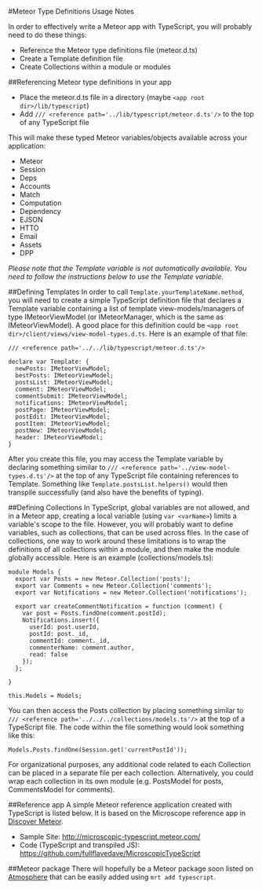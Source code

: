 #Meteor Type Definitions Usage Notes

In order to effectively write a Meteor app with TypeScript, you will probably need to do these things:

- Reference the Meteor type definitions file (meteor.d.ts)
- Create a Template definition file
- Create Collections within a module or modules


##Referencing Meteor type definitions in your app
- Place the meteor.d.ts file in a directory (maybe `<app root dir>/lib/typescript`)
- Add `/// <reference path='../lib/typescript/meteor.d.ts'/>` to the top of any TypeScript file

This will make these typed Meteor variables/objects available across your application:

- Meteor
- Session
- Deps
- Accounts
- Match
- Computation
- Dependency
- EJSON
- HTTO
- Email
- Assets
- DPP

*Please note that the Template variable is not automatically available.  You need to follow the instructions below to use the Template variable.*


##Defining Templates
In order to call `Template.yourTemplateName.method`, you will need to create a simple TypeScript definition file that declares a Template variable containing a list of template view-models/managers of type IMeteorViewModel (or IMeteorManager, which is the same as IMeteorViewModel).  A good place for this definition could be `<app root dir>/client/views/view-model-types.d.ts`.  Here is an example of that file:

	/// <reference path='../../lib/typescript/meteor.d.ts'/>

	declare var Template: {
	  newPosts: IMeteorViewModel;
	  bestPosts: IMeteorViewModel;
	  postsList: IMeteorViewModel;
	  comment: IMeteorViewModel;
	  commentSubmit: IMeteorViewModel;
	  notifications: IMeteorViewModel;
	  postPage: IMeteorViewModel;
	  postEdit: IMeteorViewModel;
	  postItem: IMeteorViewModel;
	  postNew: IMeteorViewModel;
	  header: IMeteorViewModel;
	}

After you create this file, you may access the Template variable by declaring something similar to `/// <reference path='../view-model-types.d.ts'/>` at the top of any TypeScript file containing references to Template.  Something like `Template.postsList.helpers()` would then transpile successfully (and also have the benefits of typing).


##Defining Collections
In TypeScript, global variables are not allowed, and in a Meteor app, creating a local variable (using `var <varName>`) limits a variable's scope to the file.  However, you will probably want to define variables, such as collections, that can be used across files.  In the case of collections, one way to work around these limitations is to wrap the definitions of all collections within a module, and then make the module globally accessible.  Here is an example (collections/models.ts):

	module Models {
	  export var Posts = new Meteor.Collection('posts');
	  export var Comments = new Meteor.Collection('comments');
	  export var Notifications = new Meteor.Collection('notifications');

	  export var createCommentNotification = function (comment) {
	    var post = Posts.findOne(comment.postId);
	    Notifications.insert({
	      userId: post.userId,
	      postId: post._id,
	      commentId: comment._id,
	      commenterName: comment.author,
	      read: false
	    });
	  };

	}

	this.Models = Models;

You can then access the Posts collection by placing something similar to `/// <reference path='../../../collections/models.ts'/>` at the top of a TypeScript file.  The code within the file something would look something like this:

	Models.Posts.findOne(Session.get('currentPostId'));

For organizational purposes, any additional code related to each Collection can be placed in a separate file per each collection.  Alternatively, you could wrap each collection in its own module (e.g. PostsModel for posts, CommentsModel for comments).


##Reference app
A simple Meteor reference application created with TypeScript is listed below.  It is based on the Microscope reference app in [Discover Meteor](http://www.discovermeteor.com/ "http://www.discovermeteor.com/").

- Sample Site:  <http://microscopic-typescript.meteor.com/>
- Code (TypeScript and transpiled JS):  <https://github.com/fullflavedave/MicroscopicTypeScript>

##Meteor package
There will hopefully be a Meteor package soon listed on [Atmosphere](http://atmosphere.meteor.com "http://atmosphere.meteor.com") that can be easily added using `mrt add typescript`.